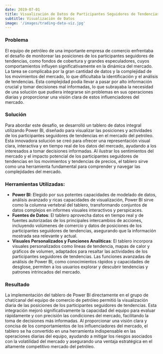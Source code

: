 ```yaml
---
date: 2019-07-01
title: Visualización de Datos de Participantes Seguidores de Tendencias en el Mercado del Petróleo
subtitle: Visualización de Datos
image: '/images/trading-data-viz.jpg'
---
```


### Problema
El equipo de petróleo de una importante empresa de comercio enfrentaba el desafío de monitorear las posiciones de los participantes seguidores de tendencias, como fondos de cobertura y grandes especuladores, cuyos comportamientos influyen significativamente en la dinámica del mercado. La tarea se complicaba por la gran cantidad de datos y la complejidad de los movimientos del mercado, lo que dificultaba la identificación y el análisis de tendencias. Esta complejidad podía llevar a pasar por alto información crucial y tomar decisiones mal informadas, lo que subrayaba la necesidad de una solución que pudiera integrarse sin problemas en sus operaciones diarias y proporcionar una visión clara de estos influenciadores del mercado.

### Solución
Para abordar este desafío, se desarrolló un tablero de datos integral utilizando Power BI, diseñado para visualizar las posiciones y actividades de los participantes seguidores de tendencias en el mercado del petróleo. Esta innovadora solución se creó para ofrecer una representación visual clara, interactiva y en tiempo real de los datos del mercado, ayudando a los interesados a tomar decisiones informadas. Al ilustrar los sentimientos del mercado y el impacto potencial de los participantes seguidores de tendencias en los movimientos y tendencias de precios, el tablero sirve como una herramienta fundamental para comprender y navegar las complejidades del mercado.

### Herramientas Utilizadas:
- **Power BI**: Elegido por sus potentes capacidades de modelado de datos, análisis avanzado y ricas capacidades de visualización, Power BI sirve como la columna vertebral del tablero, transformando conjuntos de datos complejos en informes visuales interactivos y perspicaces.
- **Fuentes de Datos**: El tablero aprovecha datos en tiempo real y de fuentes autorizadas de los principales intercambios de acciones, incluyendo volúmenes de comercio y datos de posiciones de los participantes seguidores de tendencias, asegurando que la información mostrada sea relevante y actual.
- **Visuales Personalizados y Funciones Analíticas**: El tablero incorpora visuales personalizados como líneas de tendencia, mapas de calor y gráficos de volumen, adaptados para resaltar las actividades de los participantes seguidores de tendencias. Las funciones avanzadas de análisis de Power BI, como conocimientos rápidos y capacidades de desglose, permiten a los usuarios explorar y descubrir tendencias y patrones intrincados del mercado.

### Resultado
La implementación del tablero de Power BI directamente en el grupo de chat/canal del equipo de comercio de petróleo permitió la visualización diaria de las posiciones de los participantes seguidores de tendencias. Esta integración mejoró significativamente la capacidad del equipo para evaluar rápidamente y con precisión las condiciones del mercado, facilitando la toma de decisiones más informadas. Al proporcionar una visión clara y concisa de los comportamientos de los influenciadores del mercado, el tablero se ha convertido en una herramienta indispensable en las operaciones diarias del equipo, ayudando a mitigar los riesgos asociados con la volatilidad del mercado y asegurando una ventaja estratégica en el altamente competitivo mercado del petróleo.